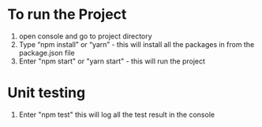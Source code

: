 # To run the Project #

1. open console and go to project directory 
2. Type “npm install” or “yarn” - this will install all the packages in from the package.json file
3. Enter "npm start" or "yarn start" - this will run the project


# Unit testing #

1. Enter "npm test" this will log all the test result in the console